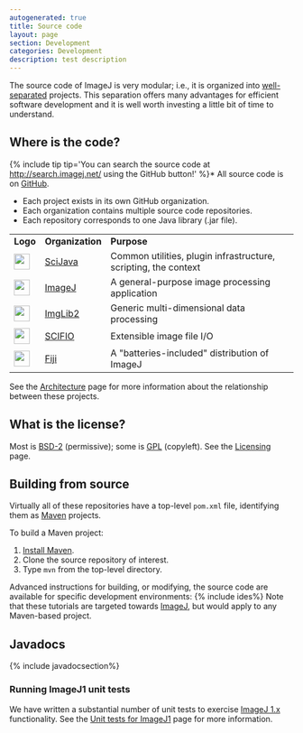 ```yaml
---
autogenerated: true
title: Source code
layout: page
section: Development
categories: Development
description: test description
---
```



The source code of ImageJ is very modular; i.e., it is organized into [well-separated](Architecture#Modularity) projects. This separation offers many advantages for efficient software development and it is well worth investing a little bit of time to understand.

Where is the code?
------------------

{% include tip tip='You can search the source code at http://search.imagej.net/ using the GitHub button!' %}\* All source code is on [GitHub](/develop/github).

-   Each project exists in its own GitHub organization.
-   Each organization contains multiple source code repositories.
-   Each repository corresponds to one Java library (.jar file).

|                                          |                                       |                                                                 |
|------------------------------------------|---------------------------------------|-----------------------------------------------------------------|
| **Logo**                                 | **Organization**                      | **Purpose**                                                     |
| <img src="/media/Scijava-icon.png" width="28"/> | [SciJava](https://github.com/scijava) | Common utilities, plugin infrastructure, scripting, the context |
| <img src="/media/Imagej2-icon.png" width="28"/> | [ImageJ](https://github.com/imagej)   | A general-purpose image processing application                  |
| <img src="/media/Imglib2-icon.png" width="28"/> | [ImgLib2](https://github.com/imglib)  | Generic multi-dimensional data processing                       |
| <img src="/media/Scifio-icon.png" width="28"/>  | [SCIFIO](https://github.com/scifio)   | Extensible image file I/O                                       |
| <img src="/media/Fiji-icon.png" width="28"/>    | [Fiji](https://github.com/fiji)       | A "batteries-included" distribution of ImageJ                   |

See the [Architecture](/develop/architecture) page for more information about the relationship between these projects.

What is the license?
--------------------

Most is [BSD-2](/licensing/bsd) (permissive); some is [GPL](/licensing/gpl) (copyleft). See the [Licensing](/licensing) page.

Building from source
--------------------

Virtually all of these repositories have a top-level `pom.xml` file, identifying them as [Maven](/develop/maven) projects.

To build a Maven project:

1.  [Install Maven](http://maven.apache.org/guides/getting-started/maven-in-five-minutes.html).
2.  Clone the source repository of interest.
3.  Type `mvn` from the top-level directory.

Advanced instructions for building, or modifying, the source code are available for specific development environments:
{% include ides%}
 Note that these tutorials are targeted towards [ImageJ](/about), but would apply to any Maven-based project.

Javadocs
--------

{% include javadocsection%}


### Running ImageJ1 unit tests


We have written a substantial number of unit tests to exercise [ImageJ 1.x](/software/imagej1) functionality. See the [Unit tests for ImageJ1](/develop/ij1-unit-tests) page for more information.

